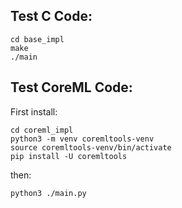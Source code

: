 ## Test C Code:

```
cd base_impl
make
./main
```

## Test CoreML Code:

First install:

```
cd coreml_impl
python3 -m venv coremltools-venv
source coremltools-venv/bin/activate
pip install -U coremltools
```

then:

```
python3 ./main.py
```
